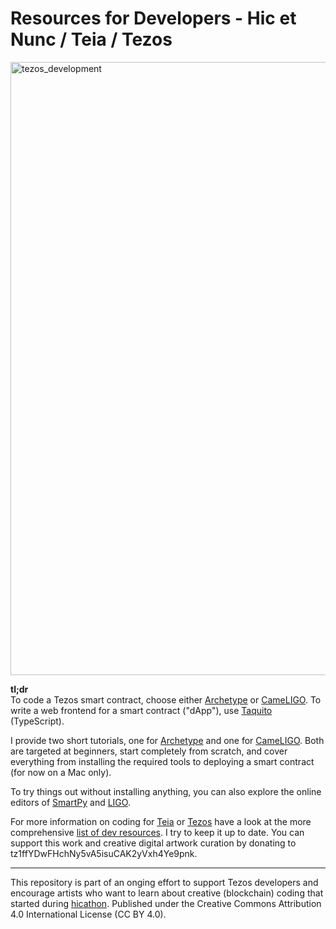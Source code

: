# Resources for Developers - Hic et Nunc / Teia / Tezos 

<img width="981" alt="tezos_development" src="https://user-images.githubusercontent.com/830492/221701284-fb6722a7-8568-4780-aaad-4211ffd771d1.png">

**tl;dr**    
To code a Tezos smart contract, choose either [Archetype](https://archetype-lang.org/) or [CameLIGO](https://ligolang.org/?lang=cameligo). To write a web frontend for a smart contract ("dApp"), use [Taquito](https://tezostaquito.io/) (TypeScript).

I provide two short tutorials, one for [Archetype](https://github.com/crcdng/smart_contract_101_archetype) and one for [CameLIGO](https://github.com/crcdng/smart_contract_101_ligo). Both are targeted at beginners, start completely from scratch, and cover everything from installing the required tools to deploying a smart contract (for now on a Mac only). 

To try things out without installing anything, you can also explore the online editors of [SmartPy](https://smartpy.io/ide) and [LIGO](https://ide.ligolang.org/).

For more information on coding for [Teia](https://teia.art/) or [Tezos](https://tezos.com/) have a look at the more comprehensive [list of dev resources](list.md). I try to keep it up to date. You can support this work and creative digital artwork curation by donating to tz1ffYDwFHchNy5vA5isuCAK2yVxh4Ye9pnk.

---

This repository is part of an onging effort to support Tezos developers and encourage artists who want to learn about creative (blockchain) coding that started during [hicathon](https://hicathon.xyz/). Published under the Creative Commons Attribution 4.0 International License (CC BY 4.0).

